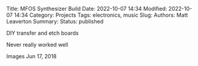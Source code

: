 Title: MFOS Synthesizer Build
Date: 2022-10-07 14:34
Modified: 2022-10-07 14:34
Category: Projects
Tags: electronics, music
Slug:
Authors: Matt Leaverton
Summary:
Status: published

DIY transfer and etch boards

Never really worked well

Images Jun 17, 2018
